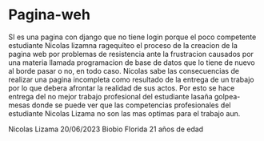 # Pagina-weh
SI es una pagina con django que no tiene login porque el poco competente estudiante Nicolas lizamna ragequiteo el proceso de la creacion de la pagina web por problemas de resistencia ante la frustracion causados por una materia llamada programacion de base de datos que lo tiene de nuevo al borde pasar o no, en todo caso. Nicolas sabe las consecuencias de realizar una pagina incompleta como resultado de la entrega de un trabajo por lo que debera afrontar la realidad de sus actos. Por esto se hace entrega del no mejor trabajo profesional del estudiante lasaña golpea-mesas donde se puede ver que las competencias profesionales del estudiante Nicolas Lizama no son las mas optimas para el trabajo aun.

Nicolas Lizama 20/06/2023 Biobio Florida 21 años de edad
